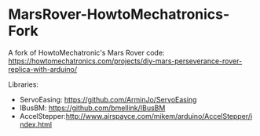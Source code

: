 # MarsRover-HowtoMechatronics-Fork
A fork of HowtoMechatronic's Mars Rover code: https://howtomechatronics.com/projects/diy-mars-perseverance-rover-replica-with-arduino/

Libraries:
 *   ServoEasing: https://github.com/ArminJo/ServoEasing
 *   IBusBM: https://github.com/bmellink/IBusBM
 *   AccelStepper:http://www.airspayce.com/mikem/arduino/AccelStepper/index.html

